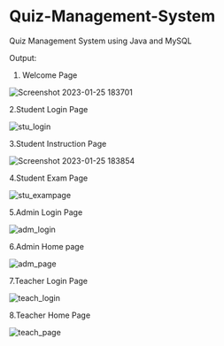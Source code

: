 # Quiz-Management-System
Quiz Management System using Java and MySQL

Output:

1. Welcome Page

![Screenshot 2023-01-25 183701](https://user-images.githubusercontent.com/100481110/214571767-019644f0-2f1d-4d49-90eb-1b199424ab98.png)

2.Student Login Page

![stu_login](https://user-images.githubusercontent.com/100481110/214571830-47a32d44-9fea-48ef-b8c9-46deab829f1c.png)

3.Student Instruction Page

![Screenshot 2023-01-25 183854](https://user-images.githubusercontent.com/100481110/214571891-38127b4d-ef49-4016-b47d-336e0feb9944.png)

4.Student Exam Page

![stu_exampage](https://user-images.githubusercontent.com/100481110/214571914-0ac9518a-2067-4079-9cb9-0793e23b1add.png)

5.Admin Login Page 

![adm_login](https://user-images.githubusercontent.com/100481110/214571940-fdbb9006-682a-4066-9d90-25b81a480d0a.png)

6.Admin Home page

![adm_page](https://user-images.githubusercontent.com/100481110/214571972-3a52388f-0eb8-418a-936a-133e91a8998e.png)

7.Teacher Login Page

![teach_login](https://user-images.githubusercontent.com/100481110/214572000-24bfd8d4-6aec-43ef-a4d0-89ed6cde0214.png)

8.Teacher Home Page

![teach_page](https://user-images.githubusercontent.com/100481110/214572045-843abe8b-7d56-479d-9848-0133bc5a44e7.png)
